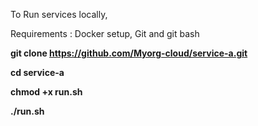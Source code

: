 To Run services locally,

Requirements : Docker setup, Git and git bash

**git clone https://github.com/Myorg-cloud/service-a.git**

**cd service-a**

**chmod +x run.sh**

**./run.sh**
